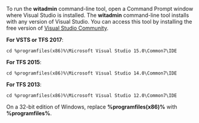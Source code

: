 
To run the **witadmin** command-line tool, open a Command Prompt window where Visual Studio is installed. The **witadmin** command-line tool installs with any version of Visual Studio. You can access this tool by installing the free version of [Visual Studio Community](https://www.visualstudio.com/downloads/download-visual-studio-vs).   
  
**For VSTS or TFS 2017**: 
```  
cd %programfiles(x86)%\Microsoft Visual Studio 15.0\Common7\IDE  
```  
 
**For TFS 2015**: 
```  
cd %programfiles(x86)%\Microsoft Visual Studio 14.0\Common7\IDE  
```  


**For TFS 2013**: 
```  
cd %programfiles(x86)%\Microsoft Visual Studio 12.0\Common7\IDE  
```  

On a 32-bit edition of Windows, replace **%programfiles(x86)%** with **%programfiles%**.  

